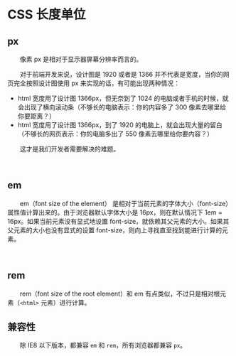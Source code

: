 # CSS 长度单位

## px
　　像素 px 是相对于显示器屏幕分辨率而言的。
  
　　对于前端开发来说，设计图是 1920 或者是 1366 并不代表是宽度，当你的网页完全按照设计图使用 px 来实现的话，有可能出现两种情况： 
* html 宽度用了设计图 1366px，但无奈到了 1024 的电脑或者手机的时候，就会出现了横向滚动条（不够长的电脑表示：你的内容多了 300 像素去哪里给你要距离？） 
* html 宽度用了设计图 1366px，到了 1920 的电脑上，就会出现大量的留白（不够长的网页表示：你的电脑多出了 550 像素去哪里给你要内容？）

　　这才是我们开发者需要解决的难题。
  
<br>

## em
　　em（font size of the element） 是相对于当前元素的字体大小（font-size）属性值计算出来的。由于浏览器默认字体大小是 16px，则在默认情况下 1em = 16px。如果当前元素没有显式地设置 font-size，就依赖其父元素的大小。如果其父元素的大小也没有显式的设置 font-size，则向上寻找直至找到能进行计算的元素。

<br>

## rem
　　rem（font size of the root element）和 em 有点类似，不过只是相对根元素（`<html>` 元素）进行计算。


## 兼容性
　　除 IE8 以下版本，都兼容 `em` 和 `rem`，所有浏览器都兼容 `px`。
